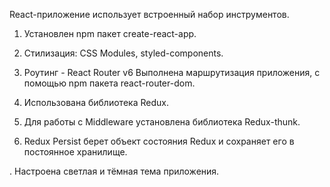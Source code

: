 React-приложение использует встроенный набор инструментов.

1. Установлен npm пакет create-react-app.

2. Стилизация: CSS Modules, styled-components.

3. Роутинг - React Router v6
   Выполнена маршрутизация приложения, с помощью npm пакета react-router-dom.

4. Использована библиотека Redux.

5. Для работы с Middleware установлена библиотека Redux-thunk.

6. Redux Persist берет объект состояния Redux и сохраняет его в постоянное хранилище.  
   
. Настроена светлая и тёмная тема приложения. 
